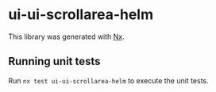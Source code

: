 # ui-ui-scrollarea-helm

This library was generated with [Nx](https://nx.dev).

## Running unit tests

Run `nx test ui-ui-scrollarea-helm` to execute the unit tests.
